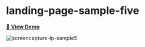 # landing-page-sample-five

[👀 **View Demo**](https://cyantechsolutions-lp-sample5.netlify.app/)


![screencapture-lp-sample5](https://user-images.githubusercontent.com/104098738/166058932-afaf5c8d-7140-4aa6-be43-87cfa506d114.png)
